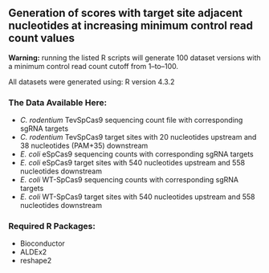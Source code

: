 
## Generation of scores with target site adjacent nucleotides at increasing minimum control read count values

**Warning:** running the listed R scripts will generate 100 dataset versions with a minimum control read count cutoff from 1–to–100.

All datasets were generated using: R version 4.3.2

### The Data Available Here:
* *C. rodentium* TevSpCas9 sequencing count file with corresponding sgRNA targets
* *C. rodentium* TevSpCas9 target sites with 20 nucleotides upstream and 38 nucleotides (PAM+35) downstream
* *E. coli* eSpCas9 sequencing counts with corresponding sgRNA targets
* *E. coli* eSpCas9 target sites with 540 nucleotides upstream and 558 nucleotides downstream
* *E. coli* WT-SpCas9 sequencing counts with corresponding sgRNA targets
* *E. coli* WT-SpCas9 target sites with 540 nucleotides upstream and 558 nucleotides downstream

### Required R Packages:
* Bioconductor
* ALDEx2
* reshape2
